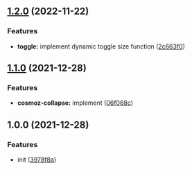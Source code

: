 ## [1.2.0](https://github.com/neovici/cosmoz-collapse/compare/v1.1.0...v1.2.0) (2022-11-22)


### Features

* **toggle:** implement dynamic toggle size function ([2c663f0](https://github.com/neovici/cosmoz-collapse/commit/2c663f09a4ec6816ca2cc417bd873bb897511889))

## [1.1.0](https://github.com/neovici/cosmoz-collapse/compare/v1.0.0...v1.1.0) (2021-12-28)


### Features

* **cosmoz-collapse:** implement ([06f068c](https://github.com/neovici/cosmoz-collapse/commit/06f068c9235e483d8aaabd83fc5e94a3dd6730d1))

## 1.0.0 (2021-12-28)


### Features

* init ([3978f8a](https://github.com/neovici/cosmoz-collapse/commit/3978f8a5fd0fef4c7e490e0d6686af4f82443c98))
